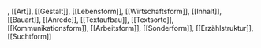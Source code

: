 , [[Art]], [[Gestalt]], [[Lebensform]], [[Wirtschaftsform]], [[Inhalt]], [[Bauart]], [[Anrede]], [[Textaufbau]], [[Textsorte]], [[Kommunikationsform]], [[Arbeitsform]], [[Sonderform]], [[Erzählstruktur]], [[Suchtform]]